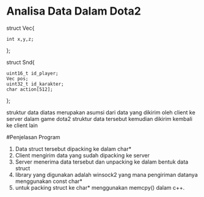 # Analisa Data Dalam Dota2

struct Vec{

    int x,y,z;
    
};

struct Snd{

    uint16_t id_player;
    Vec pos;
    uint32_t id_karakter;
    char action[512];

};

struktur data diatas merupakan asumsi dari data yang dikirim oleh client ke server dalam game dota2
struktur data tersebut kemudian dikirim kembali ke client lain

#Penjelasan Program
1. Data struct tersebut dipacking ke dalam char*
2. Client mengirim data yang sudah dipacking ke server
3. Server menerima data tersebut dan unpacking ke dalam bentuk data struct
4. library yang digunakan adalah winsock2 yang mana pengiriman datanya menggunakan const char*
5. untuk packing struct ke char* menggunakan memcpy() dalam c++.
